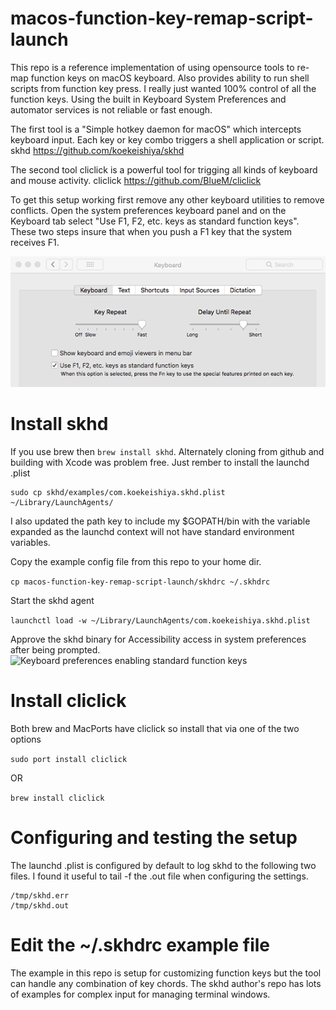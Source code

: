 # macos-function-key-remap-script-launch
This repo is a reference implementation of using opensource tools to re-map function keys on macOS keyboard. Also provides ability to run shell scripts from function key press. I really just wanted 100% control of all the function keys. Using the built in Keyboard System Preferences and automator services is not reliable or fast enough. 

The first tool is a "Simple hotkey daemon for macOS" which intercepts keyboard input. Each key or key combo triggers a shell application or script. 
skhd
https://github.com/koekeishiya/skhd

The second tool cliclick is a powerful tool for trigging all kinds of keyboard and mouse activity. 
cliclick
https://github.com/BlueM/cliclick

To get this setup working first remove any other keyboard utilities to remove conflicts. Open the system preferences keyboard panel and on the Keyboard tab select "Use F1, F2, etc. keys as standard function keys". These two steps insure that when you push a F1 key that the system receives F1.

![Keyboard preferences enabling standard function keys](screenshot/function-key-toggle.png?raw=true "Keyboard Preferences")

# Install skhd
If you use brew then ```brew install skhd```. Alternately cloning from github and building with Xcode was problem free. Just rember to install the launchd .plist 

```
sudo cp skhd/examples/com.koekeishiya.skhd.plist ~/Library/LaunchAgents/
```

I also updated the path key to include my $GOPATH/bin with the variable expanded as the launchd context will not have standard environment variables.

Copy the example config file from this repo to your home dir.

```cp macos-function-key-remap-script-launch/skhdrc ~/.skhdrc```

Start the skhd agent

```launchctl load -w ~/Library/LaunchAgents/com.koekeishiya.skhd.plist```

Approve the skhd binary for Accessibility access in system preferences after being prompted.
![Keyboard preferences enabling standard function keys](screenshot/skhd-accessibility.png?raw=true "Keyboard Preferences")


# Install cliclick
Both brew and MacPorts have cliclick so install that via one of the two options

```sudo port install cliclick```

OR

```brew install cliclick```

# Configuring and testing the setup
The launchd .plist is configured by default to log skhd to the following two files. I found it useful to tail -f the .out file when configuring the settings.
```
/tmp/skhd.err
/tmp/skhd.out
```

# Edit the ~/.skhdrc example file
The example in this repo is setup for customizing function keys but the tool can handle any combination of key chords. The skhd author's repo has lots of examples for complex input for managing terminal windows. 


